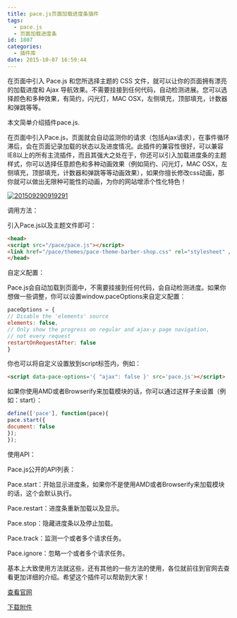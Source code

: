 ```yaml
---
title: pace.js页面加载进度条插件
tags:
  - pace.js
  - 页面加载进度条
id: 1807
categories:
  - 插件库
date: 2015-10-07 16:59:44
---
```


在页面中引入 Pace.js 和您所选择主题的 CSS 文件，就可以让你的页面拥有漂亮的加载进度和 Ajax 导航效果。不需要挂接到任何代码，自动检测进展。您可以选择颜色和多种效果，有简约，闪光灯，MAC OSX，左侧填充，顶部填充，计数器和弹跳等等。

本文简单介绍插件pace.js.

在页面中引入Pace.js，页面就会自动监测你的请求（包括Ajax请求），在事件循环滞后，会在页面记录加载的状态以及进度情况。此插件的兼容性很好，可以兼容IE8以上的所有主流插件，而且其强大之处在于，你还可以引入加载进度条的主题样式，你可以选择任意颜色和多种动画效果（例如简约、闪光灯，MAC OSX，左侧填充，顶部填充，计数器和弹跳等等动画效果），如果你擅长修改css动画，那你就可以做出无限种可能性的动画，为你的网站增添个性化特色！

[![201509290919291](http://www.npm8.com/wp-content/uploads/2015/10/201509290919291-660x266.png)](http://www.npm8.com/wp-content/uploads/2015/10/201509290919291.png)

调用方法：

引入Pace.js以及主题文件即可：
```html
<head>
<script src="/pace/pace.js"></script>
<link href="/pace/themes/pace-theme-barber-shop.css" rel="stylesheet" />
</head>
```
自定义配置：

Pace.js会自动加载到页面中，不需要挂接到任何代码，会自动检测进度。如果你想做一些调整，你可以设置window.paceOptions来自定义配置：

```javascript
paceOptions = {
// Disable the 'elements' source
elements: false,
// Only show the progress on regular and ajax-y page navigation,
// not every request
restartOnRequestAfter: false
}
```
你也可以将自定义设置放到script标签内，例如：
```html
<script data-pace-options='{ "ajax": false }' src='pace.js'></script>
```
如果你使用AMD或者Browserify来加载模块的话，你可以通过这样子来设置（例如：start）：
```javascript
define(['pace'], function(pace){
pace.start({
document: false
});
});
```
使用API：

Pace.js公开的API列表：

Pace.start：开始显示进度条，如果你不是使用AMD或者Browserify来加载模块的话，这个会默认执行。

Pace.restart：进度条重新加载以及显示。

Pace.stop：隐藏进度条以及停止加载。

Pace.track：监测一个或者多个请求任务。

Pace.ignore：忽略一个或者多个请求任务。

基本上大致使用方法就这些，还有其他的一些方法的使用，各位就前往到官网去查看更加详细的介绍。希望这个插件可以帮助到大家！

[查看官网](http://github.hubspot.com/pace/docs/welcome/)

[下载附件](https://github.com/HubSpot/PACE/archive/v0.5.6.zip)